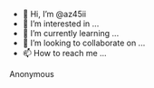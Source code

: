 - 👋 Hi, I’m @az45ii
- 👀 I’m interested in ...
- 🌱 I’m currently learning ...
- 💞️ I’m looking to collaborate on ...
- 📫 How to reach me ...

<!---
az45ii/az45ii is a ✨ special ✨ repository because its `README.md` (this file) appears on your GitHub profile.
You can click the Preview link to take a look at your changes.
--->
Anonymous
